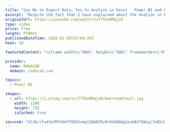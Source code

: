 ```yaml
---
title: "Say No to Export Data, Yes to Analyze in Excel   Power BI and Excel Can Talk"
excerpt: "Despite the fact that I have explained about the Analyze in Excel feature in Power BI before, still, I hear and see many users are using the Export data option in Power BI much more. In this video, I am explaining what is the difference and why it is better to use Analyze in Excel rather than exporting"
originalUrl: https://youtube.com/watch?v=TfTmzRMqjz0
type: video
price: Free
length: PT8M2S
publishedDateTime: 2020-01-30T23:04:35Z
heat: 50

featuredContent: "<iframe width=\"800\" height=\"500\" frameborder=\"0\" src=\"https://www.youtube.com/embed/TfTmzRMqjz0\" allow=\"accelerometer; autoplay; encrypted-media; gyroscope; picture-in-picture\" allowfullscreen></iframe>"

provider:
  name: RADACAD
  domain: radacad.com

topics:
  - Power BI

images:
  - url: https://i.ytimg.com/vi/TfTmzRMqjz0/maxresdefault.jpg
    width: 1280
    height: 720
    isCached: true

secured: "Gl3k/rfu4YefM5lH4YT0QS3smg1Z84N7R/H+92KWGKg2oakB37GWip/3nRXiDrJtBRPP6vpcszt1DgWIhJEjBoXbZPPioYa6o+uNveg1x3YpDxQEl4l1EhGZOdtCXx4J+N9gak8eIz5S6lRFQVpUathb7PVdM3FoheFHRj5xSr/syYkPmVm5WDuc2xcv6IoDegHMNTqMCRlcNqQpP+6oVSm1RFeEYXYSpJkffREVPXAys63QETqJ6AjIpS3bzEw+jnv2iUGWWqzmytKLwmy6+zo6eyOmWIk0Mt21CnJf/1Xz1Bahb0TaKjMx14DLKx8anGJ1t5397jB2fZNtiECKBmVHG+BjoVszrzQa956P8ORBXbLQUAjoDqEpQx7DuUE1zlpeOL5lqI8VQm+076AGdeCAo+t9+qY5eYlBfBQsDGA=;tzoR99VYhGfdguAr+WmkUg=="
---
```


